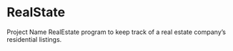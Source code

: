 # RealState
Project Name
RealEstate program to keep track of a	real  estate company’s residential listings.

